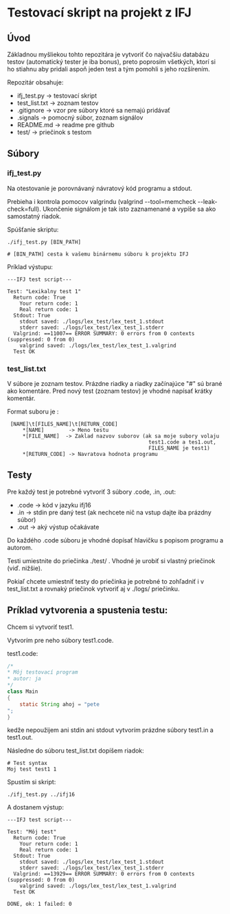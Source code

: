 # Testovací skript na projekt z IFJ

## Úvod

Základnou myšliekou tohto repozitára je vytvoriť čo najvačšiu databázu testov (automatický tester je iba bonus),
preto poprosím všetkých, ktorí si ho stiahnu aby pridali aspoň jeden test a tým pomohli s jeho rozšírením. 

Repozitár obsahuje:
 - ifj_test.py   -> testovací skript 
 - test_list.txt -> zoznam testov
 - .gitignore    -> vzor pre súbory ktoré sa nemajú pridávať
 - .signals      -> pomocný súbor, zoznam signálov
 - README.md     -> readme pre github
 - test/         -> priečinok s testom

## Súbory

### ifj_test.py
Na otestovanie je porovnávaný návratový kód programu a stdout.

Prebieha i kontrola pomocov valgrindu (valgrind --tool=memcheck --leak-check=full). Ukončenie signálom je tak isto zaznamenané a vypíše sa ako samostatný riadok.

Spúšťanie skriptu:
```
./ifj_test.py [BIN_PATH]

# [BIN_PATH] cesta k vašemu binárnemu súboru k projektu IFJ
```
Príklad výstupu:
```
---IFJ test script---

Test: "Lexikalny test 1"
  Return code: True
    Your return code: 1
    Real return code: 1
  Stdout: True
    stdout saved: ./logs/lex_test/lex_test_1.stdout
    stderr saved: ./logs/lex_test/lex_test_1.stderr
  Valgrind: ==11007== ERROR SUMMARY: 0 errors from 0 contexts (suppressed: 0 from 0)
    valgrind saved: ./logs/lex_test/lex_test_1.valgrind
  Test OK
```

### test_list.txt
V súbore je zoznam testov. Prázdne riadky a riadky začínajúce "#" sú brané ako komentáre. Pred nový test (zoznam testov) je vhodné napísať krátky komentár.

Format suboru je :
```
 [NAME]\t[FILES_NAME]\t[RETURN_CODE]
     *[NAME]        -> Meno testu
     *[FILE_NAME]  -> Zaklad nazvov suborov (ak sa moje subory volaju
                                              test1.code a tes1.out,
                                              FILES_NAME je test1)
     *[RETURN_CODE] -> Navratova hodnota programu
```

## Testy
Pre každý test je potrebné vytvoriť 3 súbory .code, .in, .out:
 - .code -> kód v jazyku ifj16
 - .in -> stdin pre daný test (ak nechcete nič na vstup dajte iba prázdny súbor)
 - .out -> aký výstup očakávate

Do každého .code súboru je vhodné dopísať hlavičku s popisom programu a autorom.

Testi umiestnite do priečinka ./test/ . Vhodné je urobiť si vlastný priečinok (viď. nižšie).

Pokiaľ chcete umiestniť testy do priečinka je potrebné to zohľadniť i v test_list.txt a rovnaký priečinok vytvoriť aj v ./logs/ priečinku.

## Príklad vytvorenia a spustenia testu: 

Chcem si vytvoriť test1. 

Vytvorím pre neho súbory test1.code.

test1.code:
``` java
/*
* Môj testovací program
* autor: ja
*/
class Main
{
	static String ahoj = "pete
";
}
```
kedže nepoužijem ani stdin ani stdout vytvorím prázdne súbory test1.in a test1.out.

Následne do súboru test_list.txt dopíšem riadok:
```
# Test syntax
Moj test test1 1
```
Spustím si skript:
```
./ifj_test.py ../ifj16
```
A dostanem výstup:
```
---IFJ test script---

Test: "Môj test"
  Return code: True
    Your return code: 1
    Real return code: 1
  Stdout: True
    stdout saved: ./logs/lex_test/lex_test_1.stdout
    stderr saved: ./logs/lex_test/lex_test_1.stderr
  Valgrind: ==13929== ERROR SUMMARY: 0 errors from 0 contexts (suppressed: 0 from 0)
    valgrind saved: ./logs/lex_test/lex_test_1.valgrind
  Test OK

DONE, ok: 1 failed: 0
```
